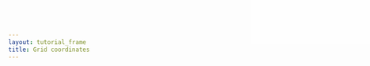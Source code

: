 ```yaml
---
layout: tutorial_frame
title: Grid coordinates
---
```

<style>

#info {
	position:absolute; 
	top:0; 
	right:0; 
	width: 20em; 
	height: 7.5em; 
	background: rgba(255,255,255,.5); 
	z-index:500; 
	font: 12px Sans;
}

.crsMarker {
	border-top: 2px green solid;
	border-left: 2px green solid;
}
</style>

<div id='info' style=''></div>


<script type='text/javascript'>

	const trd = [63.41, 10.41];

	const map = L.map('map', {
		center: [40, 0],
		zoom: 1
	});

	const positron = L.tileLayer('https://{s}.basemaps.cartocdn.com/light_all/{z}/{x}/{y}.png', {
		attribution: '&copy; <a href="https://www.openstreetmap.org/copyright">OpenStreetMap</a> contributors, &copy; <a href="https://carto.com/attribution">CARTO</a>'
	}).addTo(map);

	const marker = L.marker(trd).addTo(map);

	const pane = map.getPane('markerPane');

	const paneCorner = document.createElement('div');
	paneCorner.style.width = '12px';
	paneCorner.style.height = '12px';
	paneCorner.style.borderTop = '2px red solid';
	paneCorner.style.borderLeft = '2px red solid';

	pane.appendChild(paneCorner);

	marker._icon.style.border = '1px solid blue';

	const crsMarker = L.marker(map.unproject([0, 0]), {
		icon: L.divIcon({
			className: 'crsMarker',
			iconAnchor: [0, 0]
		})
	}).addTo(map);


	const markerOffsetLine = L.polyline([[0, 0], [0, 0]], {color: 'skyblue'}).addTo(map);
	const iconOffsetLine = L.polyline([[0, 0], [0, 0]], {color: 'blue'}).addTo(map);
	
	function info() {
		const pixelOrigin = map.getPixelOrigin();
		const markerPixelCoords = map.project(trd, map.getZoom());
		const markerAnchor = marker.options.icon.options.iconAnchor;
		const markerOffset = marker._icon._leaflet_pos;

		document.getElementById('info').innerHTML =
			'<div style="color: green">CRS origin: 0,0</div>' +
			`<div style="color: red">px origin: &Delta;${pixelOrigin.x},${pixelOrigin.y}</div>` +
			`<div style="color: blue">marker px coords:${markerPixelCoords.x.toFixed(2)},${markerPixelCoords.y.toFixed(2)}</div>` +
			`<div style="color: blue">marker anchor: &Delta;${markerAnchor[0]},${markerAnchor[1]}</div>` +
			`<div style="color: skyblue">marker pane offset: &Delta;${markerOffset.x},${markerOffset.y}</div>`;


		markerOffsetLine.setLatLngs([map.unproject(pixelOrigin), map.unproject(pixelOrigin.add(markerOffset))]);
		iconOffsetLine.setLatLngs([map.unproject(pixelOrigin.add(markerOffset)), map.unproject(pixelOrigin.add(markerOffset).subtract(markerAnchor))]);
	}

	map.on('load move moveend zoomend viewreset', info);

	info();

</script>
